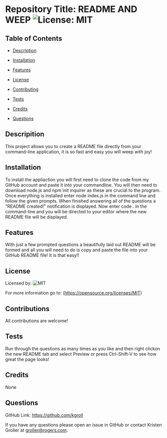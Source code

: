  
  # Repository Title:   README AND WEEP     ![License: MIT](https://img.shields.io/badge/license-MIT-blue.svg) 
    

  ## Table of Contents

  * [Description](#description)

  * [Installation](#installation)

  * [Features](#features)

  * [License](#license)

  * [Contributing](#contributing)

  * [Tests](#tests)

  * [Credits](#credits)

  * [Questions](#questions)

  ## Descripition

  This project allows you to create a README file directly from your command-line application, it is so fast and easy you will weep with joy!

  ## Installation

  To install the appliaction you will first need to clone the code from my GitHub account and paste it into your commandline. You will then need to download node.js and npm init inquirer as these are crucial to the program. Once everything is installed enter node index.js in the command line and follow the given prompts. When finished answering all of the questions a "README created!" notification is displayed. Now enter 
code . in the command-line and you will be directed to your editor where the new README file will be displayed.

  ## Features

  With just a few prompted questions a beautifully laid out README will be formed and all you will need to do is copy and paste the file into your GitHub README file! It is that easy!!

  ## License

  Licensed by:  ![MIT](https://opensource.org/licenses/MIT)
  
  For more information go to:  (https://opensource.org/licenses/MIT)

  ## Contributions

  All contributions are welcome!

  ## Tests

  Run through the questions as many times as you like and then right clickon the new README tab and select Preview or press Ctrl-Shift-V to see how great the page looks!

  ## Credits

  None

  ## Questions

   GitHub Link:   https://github.com/kgroll

   If you have any questions please open an issue in GitHub or contact Kristen Groller at groller@rogers.com.
